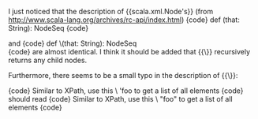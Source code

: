 I just noticed that the description of {{scala.xml.Node's}}
(from http://www.scala-lang.org/archives/rc-api/index.html)
{code}
 def   \(that: String): NodeSeq
{code}

and 
{code}
 def   \\(that: String): NodeSeq   
{code}
are almost identical. I think it should be added that {{\\}} recursively returns any child nodes.

Furthermore, there seems to be a small typo in the description of {{\\}}:

{code}
Similar to XPath, use this \\ 'foo to get a list of all elements
{code}
should read 
{code}
Similar to XPath, use this \\ "foo" to get a list of all elements
{code}
